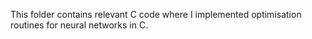 This folder contains relevant C code where I implemented optimisation routines for neural networks in C. 
